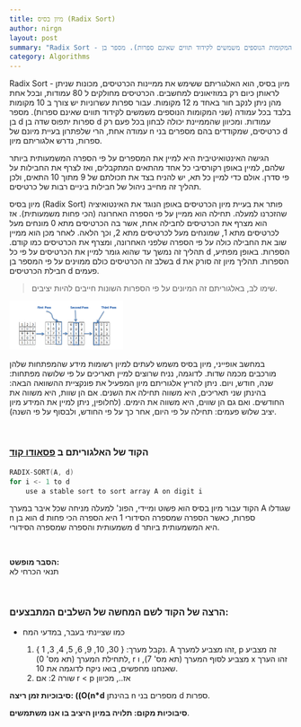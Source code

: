 ```yaml
---
title: מיון בסיס (Radix Sort)
author: nirgn
layout: post
summary: "Radix Sort - מיון בסיס, הוא האלגוריתם ששימש את ממיינות הכרטיסים, מכונות שניתן לראותן כיום רק במוזיאונים למחשבים. הכרטיסים מחולקים ל 80 עמודות, ובכל אחת מהן ניתן לנקב חור באחד מ 12 מקומות. עבור ספרות עשרוניות יש צורך ב 10 מקומות בלבד בכל עמודה (שני המקומות הנוספים משמשים לקידוד תווים שאינם ספרות). מספר בן d ספרות יתפוס שדה בן d עמודות. ומכיוון שהממיינת יכולה לבחון בכל פעם רק עמודה אחת, הרי שלפתרון בעיית מיונם של n כרטיסים, שמקודדים בהם מספרים בני d ספרות, נדרש אלגוריתם מיון."
category: Algorithms
---
```

Radix Sort - מיון בסיס, הוא האלגוריתם ששימש את ממיינות הכרטיסים, מכונות שניתן לראותן כיום רק במוזיאונים למחשבים. הכרטיסים מחולקים ל 80 עמודות, ובכל אחת מהן ניתן לנקב חור באחד מ 12 מקומות. עבור ספרות עשרוניות יש צורך ב 10 מקומות בלבד בכל עמודה (שני המקומות הנוספים משמשים לקידוד תווים שאינם ספרות). מספר בן d ספרות יתפוס שדה בן d עמודות. ומכיוון שהממיינת יכולה לבחון בכל פעם רק עמודה אחת, הרי שלפתרון בעיית מיונם של n כרטיסים, שמקודדים בהם מספרים בני d ספרות, נדרש אלגוריתם מיון.

<!--more-->

הגישה האינטואיטיבית היא למיין את המספרים על פי הספרה המשמעותית ביותר שלהם, למיין באופן רקורסיבי כל אחד מהתאים המתקבלים, ואז לצרף את החבילות על פי סדרן. אולם כדי למיין כל תא, יש להניח בצד את תכולתם של 9 מתוך 10 התאים, ולכן תהליך זה מחייב ניהול של חבילות ביניים רבות של כרטיסים.

מיון בסיס (Radix Sort) פותר את בעיית מיון הכרטיסים באופן הנוגד את האינטואיציה שהזכרנו למעלה. תחילה הוא ממיין על פי הספרה האחרונה (הכי פחות משמעותית). אז הוא מצרף את הכרטיסים לחבילה אחת, אשר בה הכרטיסים מתא 0 מונחים מעל לכרטיסים מתא 1, שמונחים מעל לכרטיסים מתא 2, וכך הלאה. לאחר מכן הוא ממיין שוב את החבילה כולה על פי הספרה שלפני האחרונה, ומצרף את הכרטיסים כמו קודם. תהליך זה נמשך עד שהוא גומר למיין את הכרטיסים על פי כל d הספרות. באופן מפתיע, בשלב זה הכרטיסים כולם ממוינים על פי המספר בן d הספרות. תהליך מיון זה סורק את חבילת הכרטיסים d פעמים.

> שימו לב, באלגוריתם זה המיונים על פי הספרות השונות חייבים להיות יציבים.

<div class="left">
  <img src="/images/posts/radix-sort/radix_sort.png" alt="Radix Sort Algorithm" style="width: 40%;">
</div>

במחשב אופייני, מיון בסיס משמש לעתים למיון רשומות מידע שהמפתחות שלהן מורכבים מכמה שדות. לדוגמה, נניח שרוצים למיין תאריכים על פי שלושה מפתחות: שנה, חודש, ויום. ניתן להריץ אלגוריתם מיון המפעיל את פונקציית ההשוואה הבאה: בהינתן שני תאריכים, היא משווה תחילה את השנים. אם הן שוות, היא משווה את החודשים. ואם גם הן שווים, היא משווה את הימים. (לחלופין, ניתן למיין את המידע מיון יציב שלוש פעמים: תחילה על פי היום, אחר כך על פי החודש, ולבסוף על פי השנה).

&nbsp;

### הקוד של האלגוריתם ב [פסאודו קוד](http://en.wikipedia.org/wiki/Pseudocode)

```c
RADIX-SORT(A, d)
for i <- 1 to d
    use a stable sort to sort array A on digit i
```

הקוד עבור מיון בסיס הוא פשוט ומיידי, הפונ' למעלה מניחה שכל איבר במערך A שגודלו n הוא בן d ספרות, כאשר הספרה שמספרה הסידורי 1 היא הספרה הכי פחות משמעותית והספרה שמספרה הסידורי d היא המשמעותית ביותר.

&nbsp;

**הסבר מופשט:**  
תנאי הכרחי לא

&nbsp;

### הרצה של הקוד לשם המחשה של השלבים המתבצעים:

* כמו שציינתי בעבר, במדעי המח

  1. נקבל מערך: { 30, 10, 9, 6, 5, 4, 3, 1 }. A זהו מצביע למערך, p זה מצביע לתחילת המערך (תא מס' 0), r מצביע לסוף המערך (תא מס' 7), ו x זהו הערך שאנחנו מחפשים, בואו ניקח לדוגמה את 10.
  2. שורה 2: אם r < p אז.., מכיוון

**סיבוכיות זמן ריצה: ((O(n*d** בהינתן n מספרים בני d ספרות.

**סיבוכיות מקום: תלויה במיון היציב בו אנו משתמשים**.
